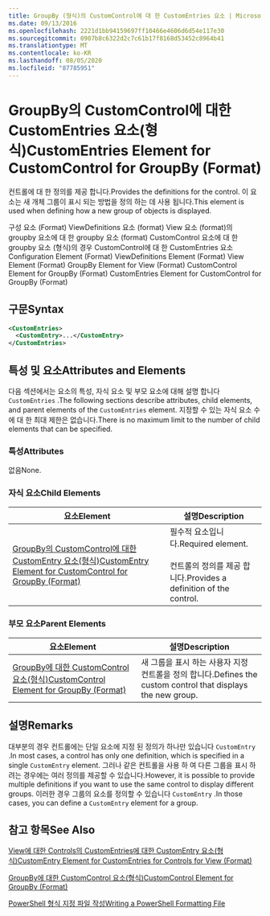 ```yaml
---
title: GroupBy (형식)의 CustomControl에 대 한 CustomEntries 요소 | Microsoft Docs
ms.date: 09/13/2016
ms.openlocfilehash: 2221d1bb94159697ff10466e4606d6d54e117e30
ms.sourcegitcommit: 0907b8c6322d2c7c61b17f8168d53452c8964b41
ms.translationtype: MT
ms.contentlocale: ko-KR
ms.lasthandoff: 08/05/2020
ms.locfileid: "87785951"
---
```

# <a name="customentries-element-for-customcontrol-for-groupby-format"></a><span data-ttu-id="9f30f-102">GroupBy의 CustomControl에 대한 CustomEntries 요소(형식)</span><span class="sxs-lookup"><span data-stu-id="9f30f-102">CustomEntries Element for CustomControl for GroupBy (Format)</span></span>

<span data-ttu-id="9f30f-103">컨트롤에 대 한 정의를 제공 합니다.</span><span class="sxs-lookup"><span data-stu-id="9f30f-103">Provides the definitions for the control.</span></span> <span data-ttu-id="9f30f-104">이 요소는 새 개체 그룹이 표시 되는 방법을 정의 하는 데 사용 됩니다.</span><span class="sxs-lookup"><span data-stu-id="9f30f-104">This element is used when defining how a new group of objects is displayed.</span></span>

<span data-ttu-id="9f30f-105">구성 요소 (Format) ViewDefinitions 요소 (format) View 요소 (format)의 groupby 요소에 대 한 groupby 요소 (format) CustomControl 요소에 대 한 groupby 요소 (형식)의 경우 CustomControl에 대 한 CustomEntries 요소</span><span class="sxs-lookup"><span data-stu-id="9f30f-105">Configuration Element (Format) ViewDefinitions Element (Format) View Element (Format) GroupBy Element for View (Format) CustomControl Element for GroupBy (Format) CustomEntries Element for CustomControl for GroupBy (Format)</span></span>

## <a name="syntax"></a><span data-ttu-id="9f30f-106">구문</span><span class="sxs-lookup"><span data-stu-id="9f30f-106">Syntax</span></span>

```xml
<CustomEntries>
  <CustomEntry>...</CustomEntry>
</CustomEntries>
```

## <a name="attributes-and-elements"></a><span data-ttu-id="9f30f-107">특성 및 요소</span><span class="sxs-lookup"><span data-stu-id="9f30f-107">Attributes and Elements</span></span>

<span data-ttu-id="9f30f-108">다음 섹션에서는 요소의 특성, 자식 요소 및 부모 요소에 대해 설명 합니다 `CustomEntries` .</span><span class="sxs-lookup"><span data-stu-id="9f30f-108">The following sections describe attributes, child elements, and parent elements of the `CustomEntries` element.</span></span> <span data-ttu-id="9f30f-109">지정할 수 있는 자식 요소 수에 대 한 최대 제한은 없습니다.</span><span class="sxs-lookup"><span data-stu-id="9f30f-109">There is no maximum limit to the number of child elements that can be specified.</span></span>

### <a name="attributes"></a><span data-ttu-id="9f30f-110">특성</span><span class="sxs-lookup"><span data-stu-id="9f30f-110">Attributes</span></span>

<span data-ttu-id="9f30f-111">없음</span><span class="sxs-lookup"><span data-stu-id="9f30f-111">None.</span></span>

### <a name="child-elements"></a><span data-ttu-id="9f30f-112">자식 요소</span><span class="sxs-lookup"><span data-stu-id="9f30f-112">Child Elements</span></span>

|<span data-ttu-id="9f30f-113">요소</span><span class="sxs-lookup"><span data-stu-id="9f30f-113">Element</span></span>|<span data-ttu-id="9f30f-114">설명</span><span class="sxs-lookup"><span data-stu-id="9f30f-114">Description</span></span>|
|-------------|-----------------|
|[<span data-ttu-id="9f30f-115">GroupBy의 CustomControl에 대한 CustomEntry 요소(형식)</span><span class="sxs-lookup"><span data-stu-id="9f30f-115">CustomEntry Element for CustomControl for GroupBy (Format)</span></span>](./customentry-element-for-customcontrol-for-groupby-format.md)|<span data-ttu-id="9f30f-116">필수적 요소입니다.</span><span class="sxs-lookup"><span data-stu-id="9f30f-116">Required element.</span></span><br /><br /> <span data-ttu-id="9f30f-117">컨트롤의 정의를 제공 합니다.</span><span class="sxs-lookup"><span data-stu-id="9f30f-117">Provides a definition of the control.</span></span>|

### <a name="parent-elements"></a><span data-ttu-id="9f30f-118">부모 요소</span><span class="sxs-lookup"><span data-stu-id="9f30f-118">Parent Elements</span></span>

|<span data-ttu-id="9f30f-119">요소</span><span class="sxs-lookup"><span data-stu-id="9f30f-119">Element</span></span>|<span data-ttu-id="9f30f-120">설명</span><span class="sxs-lookup"><span data-stu-id="9f30f-120">Description</span></span>|
|-------------|-----------------|
|[<span data-ttu-id="9f30f-121">GroupBy에 대한 CustomControl 요소(형식)</span><span class="sxs-lookup"><span data-stu-id="9f30f-121">CustomControl Element for GroupBy (Format)</span></span>](./customcontrol-element-for-groupby-format.md)|<span data-ttu-id="9f30f-122">새 그룹을 표시 하는 사용자 지정 컨트롤을 정의 합니다.</span><span class="sxs-lookup"><span data-stu-id="9f30f-122">Defines the custom control that displays the new group.</span></span>|

## <a name="remarks"></a><span data-ttu-id="9f30f-123">설명</span><span class="sxs-lookup"><span data-stu-id="9f30f-123">Remarks</span></span>

<span data-ttu-id="9f30f-124">대부분의 경우 컨트롤에는 단일 요소에 지정 된 정의가 하나만 있습니다 `CustomEntry` .</span><span class="sxs-lookup"><span data-stu-id="9f30f-124">In most cases, a control has only one definition, which is specified in a single `CustomEntry` element.</span></span> <span data-ttu-id="9f30f-125">그러나 같은 컨트롤을 사용 하 여 다른 그룹을 표시 하려는 경우에는 여러 정의를 제공할 수 있습니다.</span><span class="sxs-lookup"><span data-stu-id="9f30f-125">However, it is possible to provide multiple definitions if you want to use the same control to display different groups.</span></span> <span data-ttu-id="9f30f-126">이러한 경우 그룹의 요소를 정의할 수 있습니다 `CustomEntry` .</span><span class="sxs-lookup"><span data-stu-id="9f30f-126">In those cases, you can define a `CustomEntry` element for a group.</span></span>

## <a name="see-also"></a><span data-ttu-id="9f30f-127">참고 항목</span><span class="sxs-lookup"><span data-stu-id="9f30f-127">See Also</span></span>

[<span data-ttu-id="9f30f-128">View에 대한 Controls의 CustomEntries에 대한 CustomEntry 요소(형식)</span><span class="sxs-lookup"><span data-stu-id="9f30f-128">CustomEntry Element for CustomEntries for Controls for View (Format)</span></span>](./customentry-element-for-customentries-for-controls-for-view-format.md)

[<span data-ttu-id="9f30f-129">GroupBy에 대한 CustomControl 요소(형식)</span><span class="sxs-lookup"><span data-stu-id="9f30f-129">CustomControl Element for GroupBy (Format)</span></span>](./customcontrol-element-for-groupby-format.md)

[<span data-ttu-id="9f30f-130">PowerShell 형식 지정 파일 작성</span><span class="sxs-lookup"><span data-stu-id="9f30f-130">Writing a PowerShell Formatting File</span></span>](./writing-a-powershell-formatting-file.md)
